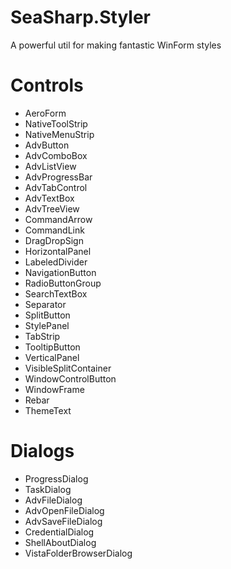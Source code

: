 # SeaSharp.Styler
A powerful util for making fantastic WinForm styles

# Controls
- AeroForm
- NativeToolStrip
- NativeMenuStrip
- AdvButton
- AdvComboBox
- AdvListView
- AdvProgressBar
- AdvTabControl
- AdvTextBox
- AdvTreeView
- CommandArrow
- CommandLink
- DragDropSign
- HorizontalPanel
- LabeledDivider
- NavigationButton
- RadioButtonGroup
- SearchTextBox
- Separator
- SplitButton
- StylePanel
- TabStrip
- TooltipButton
- VerticalPanel
- VisibleSplitContainer
- WindowControlButton
- WindowFrame
- Rebar
- ThemeText

# Dialogs

- ProgressDialog
- TaskDialog
- AdvFileDialog
- AdvOpenFileDialog
- AdvSaveFileDialog
- CredentialDialog
- ShellAboutDialog
- VistaFolderBrowserDialog






